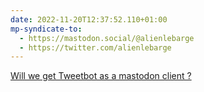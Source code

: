 ```yaml
---
date: 2022-11-20T12:37:52.110+01:00
mp-syndicate-to:
  - https://mastodon.social/@alienlebarge
  - https://twitter.com/alienlebarge
---
```

[Will we get Tweetbot as a mastodon client ? ](https://tapbots.social/@paul/109367481364668234)
